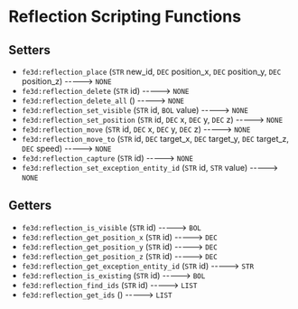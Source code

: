 # Reflection Scripting Functions

## Setters

- `fe3d:reflection_place` (`STR` new_id, `DEC` position_x, `DEC` position_y, `DEC` position_z) -----> `NONE`
- `fe3d:reflection_delete` (`STR` id) -----> `NONE`
- `fe3d:reflection_delete_all` () -----> `NONE`
- `fe3d:reflection_set_visible` (`STR` id, `BOL` value) -----> `NONE`
- `fe3d:reflection_set_position` (`STR` id, `DEC` x, `DEC` y, `DEC` z) -----> `NONE`
- `fe3d:reflection_move` (`STR` id, `DEC` x, `DEC` y, `DEC` z) -----> `NONE`
- `fe3d:reflection_move_to` (`STR` id, `DEC` target_x, `DEC` target_y, `DEC` target_z, `DEC` speed) -----> `NONE`
- `fe3d:reflection_capture` (`STR` id) -----> `NONE`
- `fe3d:reflection_set_exception_entity_id` (`STR` id, `STR` value) -----> `NONE`

## Getters

- `fe3d:reflection_is_visible` (`STR` id) -----> `BOL`
- `fe3d:reflection_get_position_x` (`STR` id) -----> `DEC`
- `fe3d:reflection_get_position_y` (`STR` id) -----> `DEC`
- `fe3d:reflection_get_position_z` (`STR` id) -----> `DEC`
- `fe3d:reflection_get_exception_entity_id` (`STR` id) -----> `STR`
- `fe3d:reflection_is_existing` (`STR` id) -----> `BOL`
- `fe3d:reflection_find_ids` (`STR` id) -----> `LIST`
- `fe3d:reflection_get_ids` () -----> `LIST`
